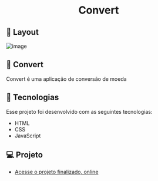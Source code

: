 <h1 align="center"> Convert </h1>


## 🔖 Layout

![image](https://github.com/user-attachments/assets/585cc237-fbe9-4079-be48-1c7a6699ca24)



## 📝 Convert

Convert é uma aplicação de conversão de moeda


## 🚀 Tecnologias

Esse projeto foi desenvolvido com as seguintes tecnologias:

- HTML
- CSS
- JavaScript

## 💻 Projeto

- [Acesse o projeto finalizado, online](k4hsantos.github.io/Convert/)

